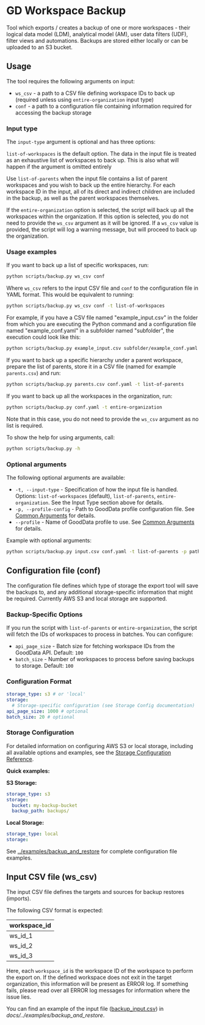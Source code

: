 # GD Workspace Backup

Tool which exports / creates a backup of one or more workspaces - their logical data model (LDM), analytical model (AM), user data filters (UDF), filter views and automations. Backups are stored either locally or can be uploaded to an S3 bucket.

## Usage

The tool requires the following arguments on input:

- `ws_csv` - a path to a CSV file defining workspace IDs to back up (required unless using `entire-organization` input type)
- `conf` - a path to a configuration file containing information required for accessing the backup storage

### Input type

The `input-type` argument is optional and has three options:

`list-of-workspaces` is the default option. The data in the input file is treated as an exhaustive list of workspaces to back up. This is also what will happen if the argument is omitted entirely

Use `list-of-parents` when the input file contains a list of parent workspaces and you wish to back up the entire hierarchy. For each workspace ID in the input, all of its direct and indirect children are included in the backup, as well as the parent workspaces themselves.

If the `entire-organization` option is selected, the script will back up all the workspaces within the organization. If this option is selected, you do not need to provide the `ws_csv` argument as it will be ignored. If a `ws_csv` value is provided, the script will log a warning message, but will proceed to back up the organization.

### Usage examples

If you want to back up a list of specific workspaces, run:

```sh
python scripts/backup.py ws_csv conf
```

Where `ws_csv` refers to the input CSV file and `conf` to the configuration file in YAML format. This would be equivalent to running:

```sh
python scripts/backup.py ws_csv conf -t list-of-workspaces
```

For example, if you have a CSV file named "example_input.csv" in the folder from which you are executing the Python command and a configuration file named "example_conf.yaml" in a subfolder named "subfolder", the execution could look like this:

```sh
python scripts/backup.py example_input.csv subfolder/example_conf.yaml
```

If you want to back up a specific hierarchy under a parent workspace, prepare the list of parents, store it in a CSV file (named for example `parents.csv`) and run:

```sh
python scripts/backup.py parents.csv conf.yaml -t list-of-parents
```

If you want to back up all the workspaces in the organization, run:

```sh
python scripts/backup.py conf.yaml -t entire-organization
```

Note that in this case, you do not need to provide the `ws_csv` argument as no list is required.

To show the help for using arguments, call:

```sh
python scripts/backup.py -h
```

### Optional arguments

The following optional arguments are available:

- `-t, --input-type` - Specification of how the input file is handled. Options: `list-of-workspaces` (default), `list-of-parents`, `entire-organization`. See the Input Type section above for details.
- `-p, --profile-config` - Path to GoodData profile configuration file. See [Common Arguments](../reference/COMMON_ARGUMENTS.md#-p---profile-config) for details.
- `--profile` - Name of GoodData profile to use. See [Common Arguments](../reference/COMMON_ARGUMENTS.md#--profile) for details.

Example with optional arguments:

```sh
python scripts/backup.py input.csv conf.yaml -t list-of-parents -p path/to/profiles.yaml --profile customer
```

## Configuration file (conf)

The configuration file defines which type of storage the export tool will save the backups to, and any additional storage-specific information that might be required. Currently AWS S3 and local storage are supported.

### Backup-Specific Options

If you run the script with `list-of-parents` or `entire-organization`, the script will fetch the IDs of workspaces to process in batches. You can configure:

- `api_page_size` - Batch size for fetching workspace IDs from the GoodData API. Default: `100`
- `batch_size` - Number of workspaces to process before saving backups to storage. Default: `100`

### Configuration Format

```yaml
storage_type: s3 # or 'local'
storage:
  # Storage-specific configuration (see Storage Config documentation)
api_page_size: 1000 # optional
batch_size: 20 # optional
```

### Storage Configuration

For detailed information on configuring AWS S3 or local storage, including all available options and examples, see the [Storage Configuration Reference](../reference/STORAGE_CONFIG.md).

**Quick examples:**

**S3 Storage:**

```yaml
storage_type: s3
storage:
  bucket: my-backup-bucket
  backup_path: backups/
```

**Local Storage:**

```yaml
storage_type: local
storage:
```

See [../examples/backup_and_restore](../examples/backup_and_restore/) for complete configuration file examples.

## Input CSV file (ws_csv)

The input CSV file defines the targets and sources for backup restores (imports).

The following CSV format is expected:

| workspace_id |
| ------------ |
| ws_id_1      |
| ws_id_2      |
| ws_id_3      |

Here, each `workspace_id` is the workspace ID of the workspace to perform the export on.
If the defined workspace does not exit in the target organization, this information will be present as ERROR log. If something fails, please read over all ERROR log messages for information where the issue lies.

You can find an example of the input file ([backup_input.csv](../examples/backup_and_restore/backup_input.csv)) in _docs/../examples/backup_and_restore_.
